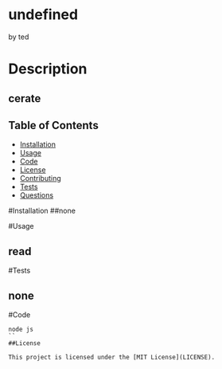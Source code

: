 # undefined
by ted


# Description
## cerate

## Table of Contents
- [Installation](#Installation)
- [Usage](#Usage)
- [Code](#Code)
- [License](##License)
- [Contributing](#contributing)
- [Tests](#tests)
- [Questions](#questions)

#Installation
##none

#Usage
## read

#Tests
## none

#Code
```
node js
``
##License

This project is licensed under the [MIT License](LICENSE).

 

 




